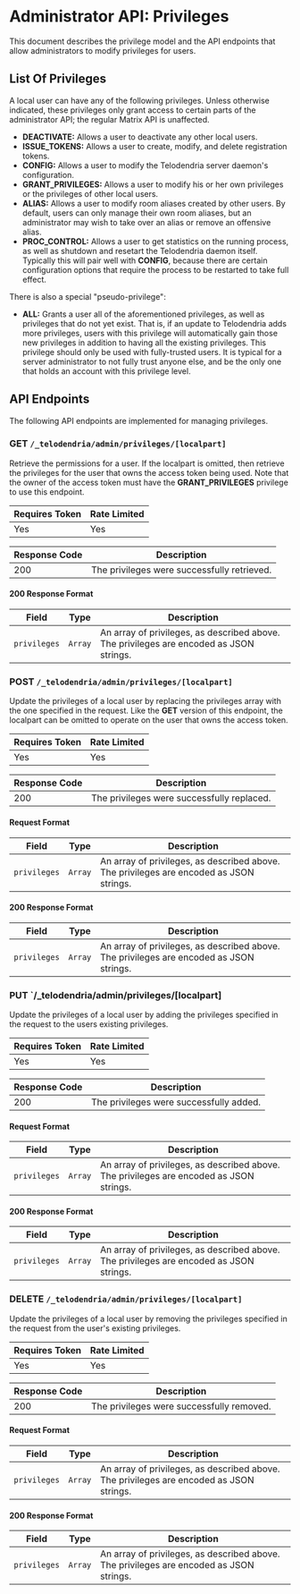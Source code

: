 # Administrator API: Privileges

This document describes the privilege model and the API endpoints that
allow administrators to modify privileges for users.

## List Of Privileges

A local user can have any of the following privileges. Unless otherwise
indicated, these privileges only grant access to certain parts of the
administrator API; the regular Matrix API is unaffected.

- **DEACTIVATE:** Allows a user to deactivate any other local users.
- **ISSUE_TOKENS:** Allows a user to create, modify, and delete
registration tokens.
- **CONFIG:** Allows a user to modify the Telodendria server daemon's
configuration.
- **GRANT_PRIVILEGES:** Allows a user to modify his or her own
privileges or the privileges of other local users.
- **ALIAS:** Allows a user to modify room aliases created by other
users. By default, users can only manage their own room aliases, but
an administrator may wish to take over an alias or remove an offensive
alias.
- **PROC_CONTROL:** Allows a user to get statistics on the running
process, as well as shutdown and resetart the Telodendria daemon
itself. Typically this will pair well with **CONFIG**, because there
are certain configuration options that require the process to be
restarted to take full effect.

There is also a special "pseudo-privilege":

- **ALL:** Grants a user all of the aforementioned privileges, as well
as privileges that do not yet exist. That is, if an update to
Telodendria adds more privileges, users with this privilege will
automatically gain those new privileges in addition to having all the
existing privileges. This privilege should only be used with
fully-trusted users. It is typical for a server administrator to not
fully trust anyone else, and be the only one that holds an account with
this privilege level.

## API Endpoints

The following API endpoints are implemented for managing privileges.

### **GET** `/_telodendria/admin/privileges/[localpart]`

Retrieve the permissions for a user. If the localpart is omitted, then
retrieve the privileges for the user that owns the access token being 
used. Note that the owner of the access token must have the
**GRANT_PRIVILEGES** privilege to use this endpoint.

| Requires Token | Rate Limited |
|----------------|--------------|
| Yes            | Yes          |

| Response Code | Description |
|---------------|-------------|
| 200           | The privileges were successfully retrieved.|

#### 200 Response Format

| Field | Type | Description |
|-------|------|-------------|
| `privileges` | `Array` | An array of privileges, as described above. The privileges are encoded as JSON strings.|

### **POST** `/_telodendria/admin/privileges/[localpart]`

Update the privileges of a local user by replacing the privileges array
with the one specified in the request. Like the **GET** version of this
endpoint, the localpart can be omitted to operate on the user that
owns the access token.

| Requires Token | Rate Limited |
|----------------|--------------|
| Yes            | Yes          |

| Response Code | Description |
|---------------|-------------|
| 200           | The privileges were successfully replaced.|

#### Request Format

| Field | Type | Description |
|-------|------|-------------|
| `privileges` | `Array` | An array of privileges, as described above. The privileges are encoded as JSON strings.|

#### 200 Response Format

| Field | Type | Description |
|-------|------|-------------|
| `privileges` | `Array` | An array of privileges, as described above. The privileges are encoded as JSON strings.|

### **PUT** `/_telodendria/admin/privileges/[localpart]

Update the privileges of a local user by adding the privileges
specified in the request to the users existing privileges.

| Requires Token | Rate Limited |
|----------------|--------------|
| Yes            | Yes          |

| Response Code | Description |
|---------------|-------------|
| 200           | The privileges were successfully added.|

#### Request Format

| Field | Type | Description |
|-------|------|-------------|
| `privileges` | `Array` | An array of privileges, as described above. The privileges are encoded as JSON strings.|

#### 200 Response Format

| Field | Type | Description |
|-------|------|-------------|
| `privileges` | `Array` | An array of privileges, as described above. The privileges are encoded as JSON strings.|

### **DELETE** `/_telodendria/admin/privileges/[localpart]`

Update the privileges of a local user by removing the privileges
specified in the request from the user's existing privileges.

| Requires Token | Rate Limited |
|----------------|--------------|
| Yes            | Yes          |

| Response Code | Description |
|---------------|-------------|
| 200           | The privileges were successfully removed.|

#### Request Format

| Field | Type | Description |
|-------|------|-------------|
| `privileges` | `Array` | An array of privileges, as described above. The privileges are encoded as JSON strings.|

#### 200 Response Format

| Field | Type | Description |
|-------|------|-------------|
| `privileges` | `Array` | An array of privileges, as described above. The privileges are encoded as JSON strings.|


